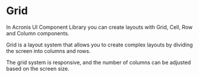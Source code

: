 # Grid

In Acronis UI Component Library you can create layouts with Grid, Cell, Row and Column components.

Grid is a layout system that allows you to create complex layouts by dividing the screen into columns and rows.

The grid system is responsive, and the number of columns can be adjusted based on the screen size.
